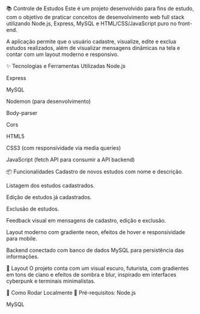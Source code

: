 📚 Controle de Estudos
Este é um projeto desenvolvido para fins de estudo, com o objetivo de praticar conceitos de desenvolvimento web full stack utilizando Node.js, Express, MySQL e HTML/CSS/JavaScript puro no front-end.

A aplicação permite que o usuário cadastre, visualize, edite e exclua estudos realizados, além de visualizar mensagens dinâmicas na tela e contar com um layout moderno e responsivo.

✨ Tecnologias e Ferramentas Utilizadas
Node.js

Express

MySQL

Nodemon (para desenvolvimento)

Body-parser

Cors

HTML5

CSS3 (com responsividade via media queries)

JavaScript (fetch API para consumir a API backend)

📦 Funcionalidades
Cadastro de novos estudos com nome e descrição.

Listagem dos estudos cadastrados.

Edição de estudos já cadastrados.

Exclusão de estudos.

Feedback visual em mensagens de cadastro, edição e exclusão.

Layout moderno com gradiente neon, efeitos de hover e responsividade para mobile.

Backend conectado com banco de dados MySQL para persistência das informações.

🎨 Layout
O projeto conta com um visual escuro, futurista, com gradientes em tons de ciano e efeitos de sombra e blur, inspirado em interfaces cyberpunk e terminais minimalistas.

🔧 Como Rodar Localmente
📌 Pré-requisitos:
Node.js

MySQL
